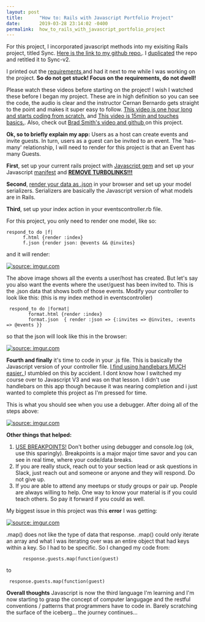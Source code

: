 ```yaml
---
layout: post
title:      "How to: Rails with Javascript Portfolio Project"
date:       2019-03-28 23:14:02 -0400
permalink:  how_to_rails_with_javascript_portfolio_project
---
```


For this project, I incorporated javascript methods into my exisiting Rails project, titled Sync. [Here is the link to my github repo.](https://github.com/yinazee/Sync-v2). I [duplicated](https://help.github.com/en/articles/duplicating-a-repository) the repo and retitled it to Sync-v2.

I printed out the [requirements ](https://docs.google.com/document/d/1__ggX6daBp_Lc6EWFEYXASR-UnskU5Hy9UnXGCez3mc/edit) and had it next to me while I was working on the project.   **So do not get stuck! Focus on the requirements, do not dwell!** 

Please watch these videos before starting on the project! I wish I watched these before I began my project. These are in high definition so you can see the code, the audio is clear and the instructor Cernan Bernardo gets straight to the point and makes it super easy to follow. [This video is one hour long and starts coding from scratch.](https://www.youtube.com/watch?v=oHPM0ekV7zQ) and [This video is 15min and touches basics.](https://www.youtube.com/watch?v=Yd0nH9CWWfo&feature=youtu.be).  Also, check out [Brad Smith's video and github ](http://www.smithwebtek.com/asdf)on this project.

**Ok, so to briefly explain my app:** 
Users as a host can create events and invite guests. In turn, users as a guest can be invited to an event.
The 'has-many' relationship, I will need to render for this project is that an Event has many Guests.

**First**, set up your current rails project with [Javascript gem](https://learn.co/tracks/full-stack-web-development-v6/rails-and-javascript/asset-pipeline/external-javascript-libraries) and set up your Javascript [manifest](https://learn.co/tracks/full-stack-web-development-v6/rails-and-javascript/asset-pipeline/css-manifests)
and [**REMOVE TURBOLINKS!!!**](https://www.google.com/search?q=how+to+remove+turbolinks&rlz=1C5CHFA_enUS723US723&oq=how+to+remove+turbolinks&aqs=chrome..69i57j69i60j0.4392j0j7&sourceid=chrome&ie=UTF-8)


**Second**, [render your data as .json](https://learn.co/tracks/full-stack-web-development-v6/rails-and-javascript/building-apis/using-active-model-serializer) in your browser and set up your model serializers. Serializers are basically the Javascript version of what models are in Rails.

**Third**, set up your index action in your eventscontroller.rb file.

For this project, you only need to render one model, like so:

```
respond_to do |f|
      f.html {render :index}
      f.json {render json: @events && @invites}
```

 and it will render:
 
<a href="https://imgur.com/vuzeA8g"><img src="https://i.imgur.com/vuzeA8g.png" title="source: imgur.com" /></a>

The above image shows all the events a user/host has created. But let's say you also want the events where the user/guest has been invited to. This is the .json data that shows both of those events. Modify your controller to look like this: (this is my index method in eventscontroller)

```
 respond_to do |format|
        format.html {render :index}
        format.json  { render :json => {:invites => @invites, :events => @events }}
```

so that the json will look like this in the browser:

<a href="https://imgur.com/Av2h7YM"><img src="https://i.imgur.com/Av2h7YM.png" title="source: imgur.com" /></a>

**Fourth and finally** it's time to code in your .js file. This is basically the Javascript version of your controller file.
[I find using handlebars MUCH easier. ](https://learn.co/tracks/javascript-v3/javascript/styling-and-templates/advanced-templating#) I stumbled on this by accident. I dont know how I switched my course over to Javascript V3 and was on that lesson. I didn't use handlebars on this app though because it was nearing completion and i just wanted to complete this project as I'm pressed for time.

This is what you should see when you use a debugger. After doing all of the steps above:

<a href="https://imgur.com/Z98peKy"><img src="https://i.imgur.com/Z98peKy.png" title="source: imgur.com" /></a>

**Other things that helped:**
1. [USE BREAKPOINTS!](https://www.youtube.com/watch?v=H0XScE08hy8&t=123s) Don't bother using debugger and console.log (ok, use this sparingly). Breakpoints is a major major time savor and you can see in real time, where your code/data breaks.
2. If you are really stuck, reach out to your section lead or ask questions in Slack, just reach out and someone or anyone and they will respond. Do not give up.
3. If you are able to attend any meetups or study groups or pair up. People are always willing to help. One way to know your material is if you could teach others. So pay it forward if you could as well.

My biggest issue in this project was this **error** I was getting: 

<a href="https://imgur.com/1tjde8x"><img src="https://i.imgur.com/1tjde8x.png" title="source: imgur.com" /></a>

.map() does not like the type of data that response. .map() could only iterate an array and what I was iterating over was an entire object that had keys within a key. So I had to be specific. So I changed my code from:

```
      response.guests.map(function(guest) 
```

to

```
 response.guests.map(function(guest) 
```


**Overall thoughts**
Javascript is now the third language I'm learning and I'm now starting to grasp the concept of computer langugage and the restful conventions / patterns that programmers have to code in. Barely scratching the surface of the iceberg... the journey continues...








